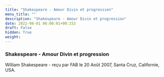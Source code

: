 ```yaml
---
title: "Shakespeare - Amour Divin et progression"
menu_title: ""
description: "Shakespeare - Amour Divin et progression"
date: 2022-06-01 06:00:01+00:152
draft: False
hidden: True
weight:
---
```

### Shakespeare - Amour Divin et progression

William Shakespeare - reçu par FAB le 20 Août 2007, Santa Cruz, Californie, USA.



